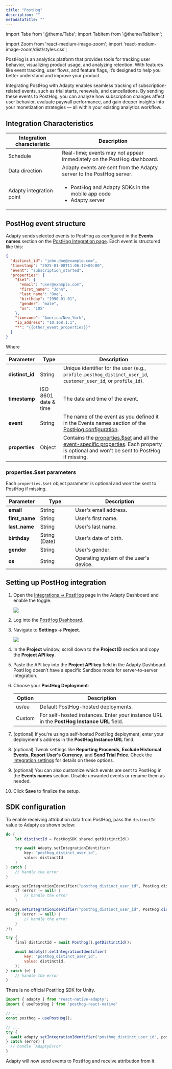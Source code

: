 ```yaml
---
title: "PostHog"
description: ""
metadataTitle: ""
---
```


import Tabs from '@theme/Tabs';
import TabItem from '@theme/TabItem'; 

import Zoom from 'react-medium-image-zoom';
import 'react-medium-image-zoom/dist/styles.css';

PostHog is an analytics platform that provides tools for tracking user behavior, visualizing product usage, and analyzing retention. With features like event tracking, user flows, and feature flags, it’s designed to help you better understand and improve your product.

Integrating PostHog with Adapty enables seamless tracking of subscription-related events, such as trial starts, renewals, and cancellations. By sending these events to PostHog, you can analyze how subscription changes affect user behavior, evaluate paywall performance, and gain deeper insights into your monetization strategies — all within your existing analytics workflow.

## Integration Characteristics

| Integration characteristic | Description                                                  |
| -------------------------- | ------------------------------------------------------------ |
| Schedule                   | Real-time; events may not appear immediately on the PostHog dashboard. |
| Data direction             | Adapty events are sent from the Adapty server to the PostHog server. |
| Adapty integration point   | <ul><li> PostHog and Adapty SDKs in the mobile app code</li><li> Adapty server</li></ul> |

## PostHog event structure

Adapty sends selected events to PostHog as configured in the **Events names** section on the [PostHog Integration page](https://app.adapty.io/integrations/posthog). Each event is structured like this:

```json showLineNumbers
{
  "distinct_id": "john.doe@example.com",
  "timestamp": "2025-01-08T11:06:12+00:00",
  "event": "subscription_started",
  "properties": {
    "$set": {
      "email": "user@example.com",
      "first_name": "John",
      "last_name": "Doe",
      "birthday": "1990-01-01",
      "gender": "male",
      "os": "iOS"
    },
    "timezone": "America/New_York",
    "ip_address": "10.168.1.1",
    "*": "{{other_event_properties}}"
  }
}
```

Where

| **Parameter**   | **Type**             | **Description**                                              |
| --------------- | -------------------- | ------------------------------------------------------------ |
| **distinct_id** | String               | Unique identifier for the user (e.g., `profile.posthog_distinct_user_id`, `customer_user_id`, or `profile_id`). |
| **timestamp**   | ISO 8601 date & time | The date and time of the event.                              |
| **event**       | String               | The name of the event as you defined it in the Events names section of the [PostHog configuration](https://app.adapty.io/integrations/posthog). |
| **properties**  | Object               | Contains the [properties.$set](posthog#propertiesset-parameters) and all the [event-specific properties](messaging#event-properties). Each property is optional and won't be sent to PostHog if missing. |

### properties.$set parameters

Each `properties.$set` object parameter is optional and won't be sent to PostHog if missing.

| **Parameter**   | **Type**             | **Description**                                              |
| --------------- | -------------------- | ------------------------------------------------------------ |
| **email**           | String        | User's email address.                                        |
| **first_name**      | String        | User's first name.                                           |
| **last_name**       | String        | User's last name.                                            |
| **birthday**        | String (Date) | User's date of birth.                                        |
| **gender**          | String        | User's gender.                                               |
| **os**              | String        | Operating system of the user's device.                       |

## Setting up PostHog integration

1. Open the [Integrations -> PostHog](https://app.adapty.io/integrations/posthog) page in the Adapty Dashboard and enable the toggle.

   <Zoom>
     <img src={require('./img/posthog-on.webp').default}
     style={{
       border: 'none', /* border width and color */
       width: '700px', /* image width */
       display: 'block', /* for alignment */
       margin: '0 auto' /* center alignment */
     }}
   />
   </Zoom>

2. Log into the [PostHog Dashboard](https://posthog.com/).

3. Navigate to **Settings -> Project**.

   <Zoom>
     <img src={require('./img/posthog-settings.webp').default}
     style={{
       border: 'none', /* border width and color */
       width: '700px', /* image width */
       display: 'block', /* for alignment */
       margin: '0 auto' /* center alignment */
     }}
   />
   </Zoom>

4. In the **Project** window, scroll down to the **Project ID** section and copy the **Project API key**.

5. Paste the API key into the **Project API key** field in the Adapty Dashboard. PostHog doesn’t have a specific Sandbox mode for server-to-server integration. 

6. Choose your **PostHog Deployment**:

   | Option | Description                                                  |
   | ------ | ------------------------------------------------------------ |
   | us/eu  | Default PostHog-hosted deployments.                          |
   | Custom | For self-hosted instances. Enter your instance URL in the **PostHog Instance URL** field. |

7. (optional) If you're using a self-hosted PostHog deployment, enter your deployment's address in the **PostHog Instance URL** field.

8. (optional) Tweak settings like **Reporting Proceeds**, **Exclude Historical Events**, **Report User's Currency**, and **Send Trial Price**. Check the [Integration settings](https://adapty.io/docs/configuration#integration-settings) for details on these options.

9. (optional) You can also customize which events are sent to PostHog in the **Events names** section. Disable unwanted events or rename them as needed.

10. Click **Save** to finalize the setup.

## SDK configuration

To enable receiving attribution data from PostHog, pass the `distinctId` value to Adapty as shown below:

<Tabs groupId="current-os" queryString> 

<TabItem value="swift" label="Swift" default> 

```swift showLineNumbers
do {
    let distinctId = PostHogSDK.shared.getDistinctId()

    try await Adapty.setIntegrationIdentifier(
        key: "posthog_distinct_user_id",
        value: distinctId
    )                
} catch {
    // handle the error
}
```

</TabItem> 

<TabItem value="kotlin" label="Kotlin" default> 

```Kotlin showLineNumbers
Adapty.setIntegrationIdentifier("posthog_distinct_user_id", PostHog.distinctId()) { error ->
    if (error != null) {
        // handle the error
    }

```

 </TabItem> 

<TabItem value="java" label="Java" default>

```java showLineNumbers
Adapty.setIntegrationIdentifier("posthog_distinct_user_id", PostHog.distinctId(), error -> {
    if (error != null) {
        // handle the error
    }
});
```

</TabItem> 

<TabItem value="flutter" label="Flutter" default> 

```javascript showLineNumbers
try {
    final distinctId = await Posthog().getDistinctId();

    await Adapty().setIntegrationIdentifier(
        key: "posthog_distinct_user_id",
        value: distinctId,
    );
} catch (e) {
    // handle the error
}
```

</TabItem> 

<TabItem value="unity" label="Unity" default> 

There is no official PostHog SDK for Unity.

</TabItem> 

<TabItem value="rn" label="React Native (TS)" default>

```typescript showLineNumbers
import { adapty } from 'react-native-adapty';
import { usePostHog } from 'posthog-react-native'

// ...
const posthog = usePostHog();

// ...
try {
  await adapty.setIntegrationIdentifier("posthog_distinct_user_id", posthog.getDistinctId());
} catch (error) {
  // handle `AdaptyError`
}
```

</TabItem>

</Tabs>

Adapty will now send events to PostHog and receive attribution from it. 
